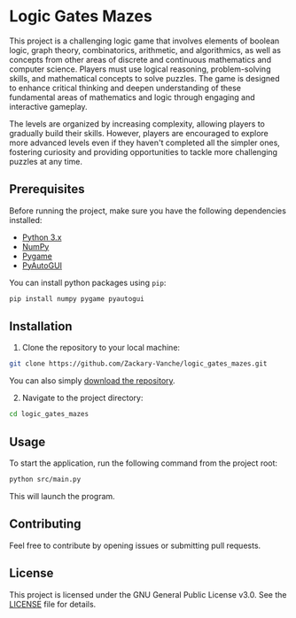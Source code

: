 # Logic Gates Mazes

This project is a challenging logic game that involves elements of boolean logic, graph theory, combinatorics, arithmetic, and algorithmics, as well as concepts from other areas of discrete and continuous mathematics and computer science. Players must use logical reasoning, problem-solving skills, and mathematical concepts to solve puzzles. The game is designed to enhance critical thinking and deepen understanding of these fundamental areas of mathematics and logic through engaging and interactive gameplay.  

The levels are organized by increasing complexity, allowing players to gradually build their skills. However, players are encouraged to explore more advanced levels even if they haven't completed all the simpler ones, fostering curiosity and providing opportunities to tackle more challenging puzzles at any time.  

## Prerequisites

Before running the project, make sure you have the following dependencies installed:

- [Python 3.x](https://www.python.org/)
- [NumPy](https://numpy.org/)
- [Pygame](https://www.pygame.org/)
- [PyAutoGUI](https://pyautogui.readthedocs.io/en/latest/)

You can install python packages using `pip`:

```bash
pip install numpy pygame pyautogui
```

## Installation

1. Clone the repository to your local machine:

```bash
git clone https://github.com/Zackary-Vanche/logic_gates_mazes.git
```

You can also simply [download the repository](https://docs.github.com/en/repositories/working-with-files/using-files/downloading-source-code-archives).

2. Navigate to the project directory:

```bash
cd logic_gates_mazes
```

## Usage

To start the application, run the following command from the project root:

```bash
python src/main.py
```

This will launch the program.

## Contributing

Feel free to contribute by opening issues or submitting pull requests.

## License

This project is licensed under the GNU General Public License v3.0. See the [LICENSE](https://github.com/Zackary-Vanche/logic_gates_mazes/blob/main/LICENSE) file for details.

